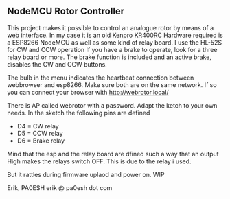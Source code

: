 ## NodeMCU Rotor Controller

This project makes it possible to control an analogue rotor by means of a web interface.
In my case it is an old Kenpro KR400RC
Hardware required is a ESP8266 NodeMCU as well as some kind of relay board.
I use the HL-52S for CW and CCW operation
If you have a brake to operate, look for a three relay board or more.
The brake function is included and an active brake, disables the CW and CCW buttons.

The bulb in the menu indicates the heartbeat connection between webbrowser and esp8266. 
Make sure both are on the same network.
If so you can connect your browser with http://webrotor.local/

There is AP called webrotor with a password. Adapt the ketch to your own needs.
In the sketch the following pins are defined

- D4 = CW relay
- D5 = CCW relay
- D6 = Brake relay


Mind that the esp and the relay board are dfined such a way that an output High 
makes the relays switch OFF. This is due to the relay i used.

But it rattles during firmware uplaod and power on. WIP

Erik, PA0ESH
erik @ pa0esh dot com


